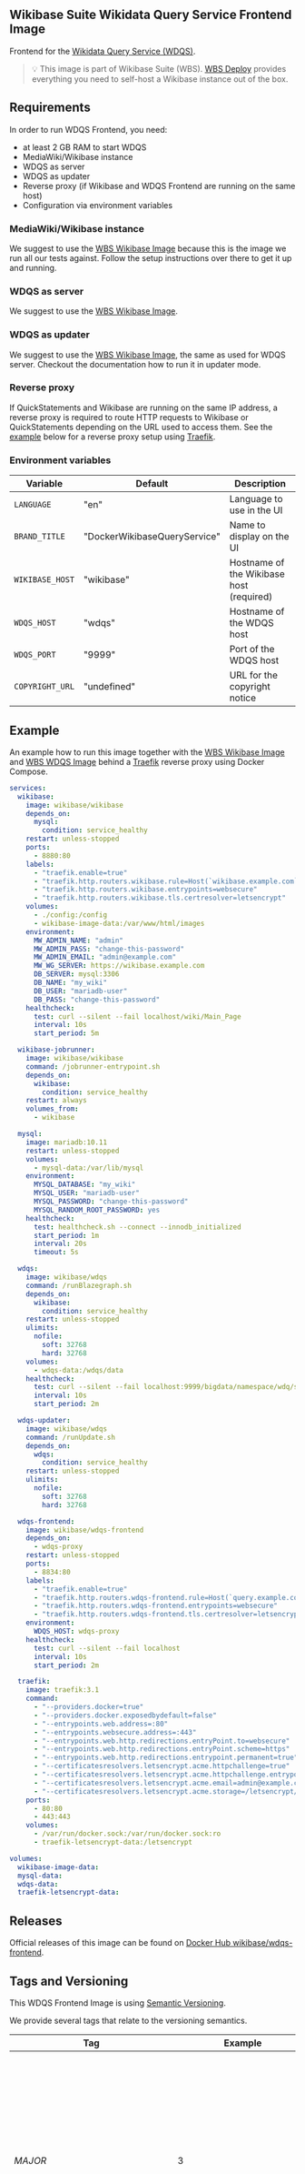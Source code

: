 ## Wikibase Suite Wikidata Query Service Frontend Image

Frontend for the [Wikidata Query Service (WDQS)](https://www.mediawiki.org/wiki/Wikidata_Query_Service).

> 💡 This image is part of Wikibase Suite (WBS). [WBS Deploy](https://github.com/wmde/wikibase-release-pipeline/deploy/README.md) provides everything you need to self-host a Wikibase instance out of the box.

## Requirements

In order to run WDQS Frontend, you need:

- at least 2 GB RAM to start WDQS
- MediaWiki/Wikibase instance
- WDQS as server
- WDQS as updater
- Reverse proxy (if Wikibase and WDQS Frontend are running on the same host)
- Configuration via environment variables

### MediaWiki/Wikibase instance

We suggest to use the [WBS Wikibase Image](https://hub.docker.com/r/wikibase/wikibase) because this is the image we
run all our tests against. Follow the setup instructions over there to get it up and running.

### WDQS as server

We suggest to use the [WBS Wikibase Image](https://hub.docker.com/r/wikibase/wdqs).

### WDQS as updater

We suggest to use the [WBS Wikibase Image](https://hub.docker.com/r/wikibase/wdqs), the same as used for WDQS server. Checkout the documentation how to run it in updater mode.

### Reverse proxy

If QuickStatements and Wikibase are running on the same IP address, a reverse
proxy is required to route HTTP requests to Wikibase or QuickStatements
depending on the URL used to access them. See the [example](#Example) below for
a reverse proxy setup using [Traefik](https://doc.traefik.io/traefik/).

### Environment variables

| Variable        | Default                      | Description                              |
| --------------- | ---------------------------- | ---------------------------------------- |
| `LANGUAGE`      | "en"                         | Language to use in the UI                |
| `BRAND_TITLE`   | "DockerWikibaseQueryService" | Name to display on the UI                |
| `WIKIBASE_HOST` | "wikibase"                   | Hostname of the Wikibase host (required) |
| `WDQS_HOST`     | "wdqs"                       | Hostname of the WDQS host                |
| `WDQS_PORT`     | "9999"                       | Port of the WDQS host                    |
| `COPYRIGHT_URL` | "undefined"                  | URL for the copyright notice             |

## Example

An example how to run this image together with the [WBS Wikibase Image](https://hub.docker.com/r/wikibase/wikibase) and [WBS WDQS Image](https://hub.docker.com/r/wikibase/wdqs) behind a [Traefik](https://hub.docker.com/_/traefik) reverse proxy using Docker Compose.

```yml
services:
  wikibase:
    image: wikibase/wikibase
    depends_on:
      mysql:
        condition: service_healthy
    restart: unless-stopped
    ports:
      - 8880:80
    labels:
      - "traefik.enable=true"
      - "traefik.http.routers.wikibase.rule=Host(`wikibase.example.com`)"
      - "traefik.http.routers.wikibase.entrypoints=websecure"
      - "traefik.http.routers.wikibase.tls.certresolver=letsencrypt"
    volumes:
      - ./config:/config
      - wikibase-image-data:/var/www/html/images
    environment:
      MW_ADMIN_NAME: "admin"
      MW_ADMIN_PASS: "change-this-password"
      MW_ADMIN_EMAIL: "admin@example.com"
      MW_WG_SERVER: https://wikibase.example.com
      DB_SERVER: mysql:3306
      DB_NAME: "my_wiki"
      DB_USER: "mariadb-user"
      DB_PASS: "change-this-password"
    healthcheck:
      test: curl --silent --fail localhost/wiki/Main_Page
      interval: 10s
      start_period: 5m

  wikibase-jobrunner:
    image: wikibase/wikibase
    command: /jobrunner-entrypoint.sh
    depends_on:
      wikibase:
        condition: service_healthy
    restart: always
    volumes_from:
      - wikibase

  mysql:
    image: mariadb:10.11
    restart: unless-stopped
    volumes:
      - mysql-data:/var/lib/mysql
    environment:
      MYSQL_DATABASE: "my_wiki"
      MYSQL_USER: "mariadb-user"
      MYSQL_PASSWORD: "change-this-password"
      MYSQL_RANDOM_ROOT_PASSWORD: yes
    healthcheck:
      test: healthcheck.sh --connect --innodb_initialized
      start_period: 1m
      interval: 20s
      timeout: 5s

  wdqs:
    image: wikibase/wdqs
    command: /runBlazegraph.sh
    depends_on:
      wikibase:
        condition: service_healthy
    restart: unless-stopped
    ulimits:
      nofile:
        soft: 32768
        hard: 32768
    volumes:
      - wdqs-data:/wdqs/data
    healthcheck:
      test: curl --silent --fail localhost:9999/bigdata/namespace/wdq/sparql
      interval: 10s
      start_period: 2m

  wdqs-updater:
    image: wikibase/wdqs
    command: /runUpdate.sh
    depends_on:
      wdqs:
        condition: service_healthy
    restart: unless-stopped
    ulimits:
      nofile:
        soft: 32768
        hard: 32768

  wdqs-frontend:
    image: wikibase/wdqs-frontend
    depends_on:
      - wdqs-proxy
    restart: unless-stopped
    ports:
      - 8834:80
    labels:
      - "traefik.enable=true"
      - "traefik.http.routers.wdqs-frontend.rule=Host(`query.example.com`)"
      - "traefik.http.routers.wdqs-frontend.entrypoints=websecure"
      - "traefik.http.routers.wdqs-frontend.tls.certresolver=letsencrypt"
    environment:
      WDQS_HOST: wdqs-proxy
    healthcheck:
      test: curl --silent --fail localhost
      interval: 10s
      start_period: 2m

  traefik:
    image: traefik:3.1
    command:
      - "--providers.docker=true"
      - "--providers.docker.exposedbydefault=false"
      - "--entrypoints.web.address=:80"
      - "--entrypoints.websecure.address=:443"
      - "--entrypoints.web.http.redirections.entryPoint.to=websecure"
      - "--entrypoints.web.http.redirections.entryPoint.scheme=https"
      - "--entrypoints.web.http.redirections.entrypoint.permanent=true"
      - "--certificatesresolvers.letsencrypt.acme.httpchallenge=true"
      - "--certificatesresolvers.letsencrypt.acme.httpchallenge.entrypoint=web"
      - "--certificatesresolvers.letsencrypt.acme.email=admin@example.com"
      - "--certificatesresolvers.letsencrypt.acme.storage=/letsencrypt/acme.json"
    ports:
      - 80:80
      - 443:443
    volumes:
      - /var/run/docker.sock:/var/run/docker.sock:ro
      - traefik-letsencrypt-data:/letsencrypt

volumes:
  wikibase-image-data:
  mysql-data:
  wdqs-data:
  traefik-letsencrypt-data:
```

## Releases

Official releases of this image can be found on [Docker Hub wikibase/wdqs-frontend](https://hub.docker.com/r/wikibase/wdqs-frontend).

## Tags and Versioning

This WDQS Frontend Image is using [Semantic Versioning](https://semver.org/spec/v2.0.0.html).

We provide several tags that relate to the versioning semantics.

| Tag                                             | Example                   | Description                                                                                                                                                                                                                                |
| ----------------------------------------------- | ------------------------- | ------------------------------------------------------------------------------------------------------------------------------------------------------------------------------------------------------------------------------------------ |
| _MAJOR_                                         | 3                         | Tags the latest image with this major version. Gets overwritten whenever a new version is released with this major version. This will include new builds triggered by base image changes, patch version updates and minor version updates. |
| _MAJOR_._MINOR_                                 | 3.1                       | Tags the latest image with this major and minor version. Gets overwritten whenever a new version is released with this major and minor version. This will include new builds triggered by base image changes and patch version updates.    |
| _MAJOR_._MINOR_._PATCH_                         | 3.1.7                     | Tags the latest image with this major, minor and patch version. Gets overwritten whenever a new version is released with this major, minor and patch version. This only happens for new builds triggered by base image changes.            |
| _MAJOR_._MINOR_._PATCH_\_build*BUILD-TIMESTAMP* | 3.1.7_build20240530103941 | Tag that never gets overwritten. Every image will have this tag with a unique build timestamp. Can be used to reference images explicitly for reproducibility.                                                                             |


## Source

This image is built from this [Dockerfile](https://github.com/wmde/wikibase-release-pipeline/blob/main/build/WDQS-frontend/Dockerfile).

## Authors

This image is maintained by the Wikibase Suite Team at [Wikimedia Germany (WMDE)](https://wikimedia.de).

If you have questions not listed above or need help, use this [bug report form](https://phabricator.wikimedia.org/maniphest/task/edit/form/129/) to start a conversation with the engineering team.
